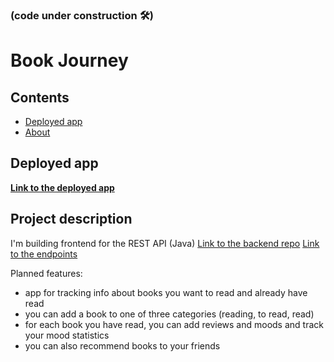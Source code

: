 ### (code under construction :hammer_and_wrench:)

# Book Journey

## Contents

- [Deployed app](#deployed-app)
- [About](#about)

## Deployed app

<b> [Link to the deployed app](https://book-journey.netlify.app/) </b> <br>

## Project description

I'm building frontend for the REST API (Java)
[Link to the backend repo](https://github.com/JuliaSawczenko/BookJourney)
[Link to the endpoints](https://book-journey-app-54dba2b08eec.herokuapp.com/swagger-ui/index.html)

Planned features:
- app for tracking info about books you want to read and already have read
- you can add a book to one of three categories (reading, to read, read)
- for each book you have read, you can add reviews and moods and track your mood statistics
- you can also recommend books to your friends